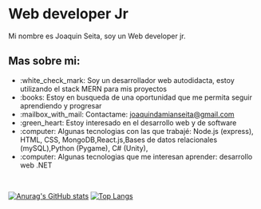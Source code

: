 
<h1>Web developer Jr</h1>

Mi nombre es Joaquin Seita, soy un Web developer jr.

<h2>Mas sobre mi:</h2>

<ul>
<li>:white_check_mark: Soy un desarrollador web autodidacta, estoy utilizando el stack MERN para mis proyectos</li>
<li>:books: Estoy en busqueda de una oportunidad que me permita seguir aprendiendo y progresar</li>
<li>:mailbox_with_mail: Contactame: <a href="mailto:joaquindamianseita@gmail.com">joaquindamianseita@gmail.com</a></li>
<li>:green_heart: Estoy interesado en el desarrollo web y de software</li>
<li>:computer: Algunas tecnologias con las que trabajé: Node.js (express), HTML, CSS, MongoDB,React.js,Bases de datos relacionales (mySQL),Python (Pygame), C# (Unity),</li>
<li>:computer: Algunas tecnologias que me interesan aprender: desarrollo web .NET</li>
</ul><br>

[![Anurag's GitHub stats](https://github-readme-stats.vercel.app/api?username=JoaquinDamianSeita&theme=react)](https://github.com/anuraghazra/github-readme-stats)
[![Top Langs](https://github-readme-stats.vercel.app/api/top-langs/?username=JoaquinDamianSeita&layout=compact&theme=react)](https://github.com/anuraghazra/github-readme-stats)
